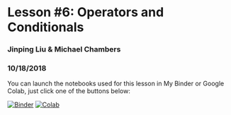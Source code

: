 # Lesson #6: Operators and Conditionals
### Jinping Liu & Michael Chambers
### 10/18/2018

You can launch the notebooks used for this lesson in My Binder or Google Colab, just click one of the buttons below:

[![Binder](https://mybinder.org/badge.svg)](https://mybinder.org/v2/gh/greenkidneybean/biof309_fall2018/2018-10-18/master)
[![Colab](https://colab.research.google.com/assets/colab-badge.svg)](https://colab.research.google.com/github/greenkidneybean/biof309_fall2018/2018-10-18)
